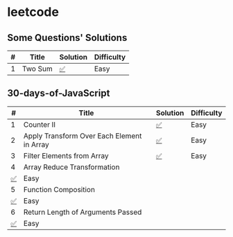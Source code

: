 # leetcode

## Some Questions' Solutions

| # | Title | Solution | Difficulty |
|---| ----- | -------- | ---------- |
| 1 | Two Sum |  [✅](./solutions/typescript/twoSum/twoSum.ts) | Easy |


## 30-days-of-JavaScript

| # | Title | Solution | Difficulty |
|---| ----- | -------- | ---------- |
| 1 | Counter II |  [✅](./30-days-of-JS/counter-ii/counter.ts) | Easy |
| 2 | Apply Transform Over Each Element in Array |  [✅](./30-days-of-JS/apply-transform-over-each-element-in-array/solution.ts) | Easy |
| 3 | Filter Elements from Array |  [✅](./30-days-of-JS/filter-elements-from-array/solution.ts) | Easy |
| 4 | Array Reduce Transformation
 |  [✅](./30-days-of-JS/array-reduce-transformation/solution.ts) | Easy |
| 5 | Function Composition
 |  [✅](./30-days-of-JS/function-composition/solution.ts) | Easy |
| 6 | Return Length of Arguments Passed
 |  [✅](./30-days-of-JS/return-length-of-arguments-passed/solution.ts) | Easy |




